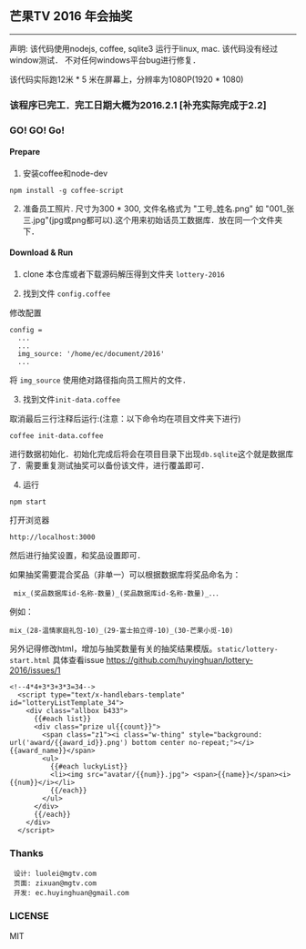 ## 芒果TV 2016 年会抽奖
----------------

  声明: 该代码使用nodejs, coffee, sqlite3 运行于linux, mac.  该代码没有经过window测试． 不对任何windows平台bug进行修复．

  该代码实际跑12米 * 5 米在屏幕上，分辨率为1080P(1920 * 1080)

### 该程序已完工．完工日期大概为2016.2.1 [补充实际完成于2.2]


### GO! GO! Go!

#### Prepare

1. 安装coffee和node-dev

```
npm install -g coffee-script
```

2. 准备员工照片. 尺寸为300 * 300, 文件名格式为 "工号_姓名.png" 如 "001_张三.jpg"(jpg或png都可以).这个用来初始话员工数据库．放在同一个文件夹下．


#### Download & Run
1. clone 本仓库或者下载源码解压得到文件夹 ```lottery-2016```


2. 找到文件 ```config.coffee```

修改配置

```
config =
  ...
  ...
  img_source: '/home/ec/document/2016'
  ...
```
将 ```img_source``` 使用绝对路径指向员工照片的文件．

3. 找到文件```init-data.coffee```
  
取消最后三行注释后运行:(注意：以下命令均在项目文件夹下进行)

```
coffee init-data.coffee
```

进行数据初始化．初始化完成后将会在项目目录下出现```db.sqlite```这个就是数据库了．需要重复测试抽奖可以备份该文件，进行覆盖即可．

4. 运行

```
npm start
```

打开浏览器
```
http://localhost:3000
```

然后进行抽奖设置，和奖品设置即可．

如果抽奖需要混合奖品（非单一）可以根据数据库将奖品命名为：
```
 mix_(奖品数据库id-名称-数量)_(奖品数据库id-名称-数量)_．．．
```

例如：

```
mix_(28-温情家庭礼包-10)_(29-富士拍立得-10)_(30-芒果小觅-10)
```

另外记得修改html，增加与抽奖数量有关的抽奖结果模版。`static/lottery-start.html`
具体查看issue https://github.com/huyinghuan/lottery-2016/issues/1
```
<!--4*4+3*3+3*3=34-->
  <script type="text/x-handlebars-template" id="lotteryListTemplate_34">
    <div class="allbox b433">
      {{#each list}}
      <div class="prize ul{{count}}">
        <span class="z1"><i class="w-thing" style="background: url('award/{{award_id}}.png') bottom center no-repeat;"></i>{{award_name}}</span>
        <ul>
          {{#each luckyList}}
          <li><img src="avatar/{{num}}.jpg"> <span>{{name}}</span><i>{{num}}</i></li>
          {{/each}}
        </ul>
      </div>
      {{/each}}
    </div>
  </script>
```
### Thanks
```
 设计: luolei@mgtv.com
 页面: zixuan@mgtv.com
 开发: ec.huyinghuan@gmail.com
```

### LICENSE
MIT
